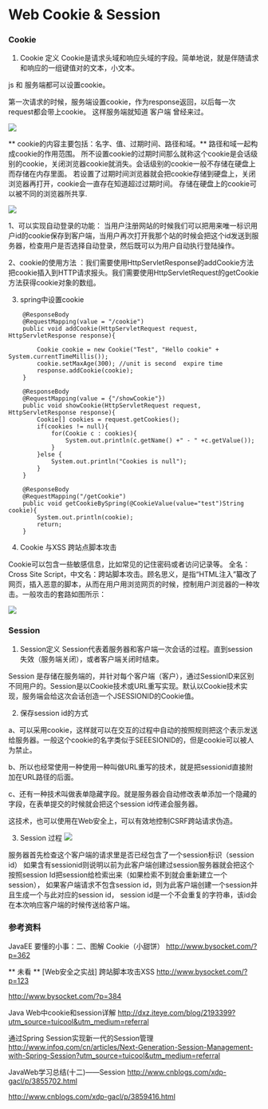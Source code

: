 # Web Cookie & Session

### Cookie

1. Cookie 定义
Cookie是请求头域和响应头域的字段。简单地说，就是伴随请求和响应的一组键值对的文本，小文本。

js 和 服务端都可以设置cookie。 

第一次请求的时候，服务端设置cookie，作为response返回，以后每一次request都会带上cookie。 这样服务端就知道 客户端 曾经来过。

 ![](./pics/Cookie-Work.png)

 ** cookie的内容主要包括：名字、值、过期时间、路径和域。**
 路径和域一起构成cookie的作用范围。
 所不设置cookie的过期时间那么就称这个cookie是会话级别的cookie，关闭浏览器cookie就消失。会话级别的cookie一般不存储在硬盘上而存储在内存里面。
 若设置了过期时间浏览器就会把cookie存储到硬盘上，关闭浏览器再打开，cookie会一直存在知道超过过期时间。
 存储在硬盘上的cookie可以被不同的浏览器所共享.


![](./pics/cooki-baidu.png)

1、可以实现自动登录的功能：
          当用户注册网站的时候我们可以把用来唯一标识用户id的cookie保存到客户端，当用户再次打开我那个站的时候会把这个id发送到服务器，检查用户是否选择自动登录，然后既可以为用户自动执行登陆操作。
 
2、cookie的使用方法 ：我们需要使用HttpServletResponse的addCookie方法把cookie插入到HTTP请求报头。我们需要使用HttpServletRequest的getCookie方法获得cookie对象的数组。

3. spring中设置cookie
```
    @ResponseBody
    @RequestMapping(value = "/cookie")
    public void addCookie(HttpServletRequest request, HttpServletResponse response){

        Cookie cookie = new Cookie("Test", "Hello cookie" + System.currentTimeMillis());
        cookie.setMaxAge(300); //unit is second  expire time
        response.addCookie(cookie);
    }

    @ResponseBody
    @RequestMapping(value = {"/showCookie"})
    public void showCookie(HttpServletRequest request, HttpServletResponse response){
        Cookie[] cookies = request.getCookies();
        if(cookies != null){
            for(Cookie c : cookies){
                System.out.println(c.getName() +" - " +c.getValue());
            }
        }else {
            System.out.println("Cookies is null");
        }
    }

    @ResponseBody
    @RequestMapping("/getCookie")
    public void getCookieBySpring(@CookieValue(value="test")String cookie){
        System.out.println(cookie);
        return;
    }

```

4. Cookie 与XSS 跨站点脚本攻击

Cookie可以包含一些敏感信息，比如常见的记住密码或者访问记录等。
全名：Cross Site Script，中文名：跨站脚本攻击。顾名思义，是指“HTML注入”纂改了网页，插入恶意的脚本，从而在用户用浏览网页的时候，控制用户浏览器的一种攻击。一般攻击的套路如图所示：

![](./pics/cookie-xss.png)

### Session 

1. Session定义
Session代表着服务器和客户端一次会话的过程。直到session失效（服务端关闭），或者客户端关闭时结束。

Session 是存储在服务端的，并针对每个客户端（客户），通过SessionID来区别不同用户的。Session是以Cookie技术或URL重写实现。默认以Cookie技术实现，服务端会给这次会话创造一个JSESSIONID的Cookie值。

2. 保存session id的方式 

a、可以采用cookie，这样就可以在交互的过程中自动的按照规则把这个表示发送给服务器。一般这个cookie的名字类似于SEEESIONID的，但是cookie可以被人为禁止。

b、所以也经常使用一种使用一种叫做URL重写的技术，就是把sessionid直接附加在URL路径的后面。

c、还有一种技术叫做表单隐藏字段。就是服务器会自动修改表单添加一个隐藏的字段，在表单提交的时候就会把这个session id传递会服务器。

这技术，也可以使用在Web安全上，可以有效地控制CSRF跨站请求伪造。

3. Session 过程
![](./pics/session-process.png) 

服务器首先检查这个客户端的请求里是否已经包含了一个session标识（session id）
如果含有sessionid则说明以前为此客户端创建过session服务器就会把这个按照session Id把session给检索出来（如果检索不到就会重新建立一个session），
如果客户端请求不包含session id，则为此客户端创建一个session并且生成一个与此对应的session id，
session id是一个不会重复的字符串，该id会在本次响应客户端的时候传送给客户端。

### 参考资料
JavaEE 要懂的小事：二、图解 Cookie（小甜饼）
http://www.bysocket.com/?p=362

** 未看 **
[Web安全之实战] 跨站脚本攻击XSS
http://www.bysocket.com/?p=123

http://www.bysocket.com/?p=384

Java Web中cookie和session详解
http://dxz.iteye.com/blog/2193399?utm_source=tuicool&utm_medium=referral

通过Spring Session实现新一代的Session管理
http://www.infoq.com/cn/articles/Next-Generation-Session-Management-with-Spring-Session?utm_source=tuicool&utm_medium=referral

JavaWeb学习总结(十二)——Session http://www.cnblogs.com/xdp-gacl/p/3855702.html


http://www.cnblogs.com/xdp-gacl/p/3859416.html

